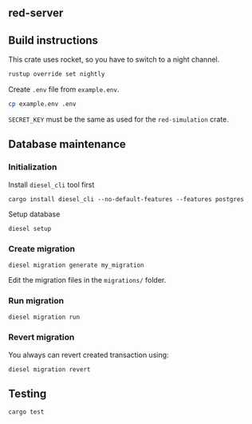## red-server

## Build instructions
This crate uses rocket, so you have to switch to a night channel.
```bash
rustup override set nightly
```
Create `.env` file from `example.env`.  
```bash
cp example.env .env
```
`SECRET_KEY` must be the same as used for the `red-simulation` crate.

## Database maintenance

### Initialization
Install `diesel_cli` tool first
```
cargo install diesel_cli --no-default-features --features postgres
```

Setup database
```
diesel setup
```

### Create migration
```
diesel migration generate my_migration
```
Edit the migration files in the `migrations/` folder.

### Run migration
```
diesel migration run
```

### Revert migration
You always can revert created transaction using:
```
diesel migration revert
```

## Testing
```
cargo test
```
